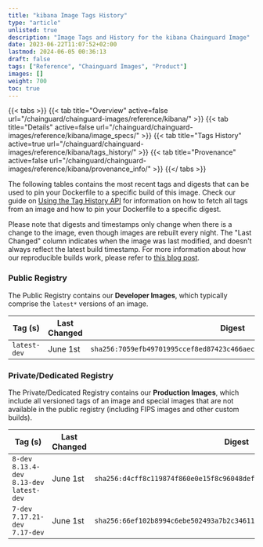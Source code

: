 ```yaml
---
title: "kibana Image Tags History"
type: "article"
unlisted: true
description: "Image Tags and History for the kibana Chainguard Image"
date: 2023-06-22T11:07:52+02:00
lastmod: 2024-06-05 00:36:13
draft: false
tags: ["Reference", "Chainguard Images", "Product"]
images: []
weight: 700
toc: true
---
```


{{< tabs >}}
{{< tab title="Overview" active=false url="/chainguard/chainguard-images/reference/kibana/" >}}
{{< tab title="Details" active=false url="/chainguard/chainguard-images/reference/kibana/image_specs/" >}}
{{< tab title="Tags History" active=true url="/chainguard/chainguard-images/reference/kibana/tags_history/" >}}
{{< tab title="Provenance" active=false url="/chainguard/chainguard-images/reference/kibana/provenance_info/" >}}
{{</ tabs >}}

The following tables contains the most recent tags and digests that can be used to pin your Dockerfile to a specific build of this image. Check our guide on [Using the Tag History API](/chainguard/chainguard-images/using-the-tag-history-api/) for information on how to fetch all tags from an image and how to pin your Dockerfile to a specific digest.

Please note that digests and timestamps only change when there is a change to the image, even though images are rebuilt every night. The "Last Changed" column indicates when the image was last modified, and doesn't always reflect the latest build timestamp. For more information about how our reproducible builds work, please refer to [this blog post](https://www.chainguard.dev/unchained/reproducing-chainguards-reproducible-image-builds).

### Public Registry
The Public Registry contains our **Developer Images**, which typically comprise the `latest*` versions of an image.

| Tag (s)       | Last Changed | Digest                                                                    |
|---------------|--------------|---------------------------------------------------------------------------|
|  `latest-dev` | June 1st     | `sha256:7059efb49701995ccef8ed87423c466aec7a4d791d02ab132600157f444feb1d` |


### Private/Dedicated Registry
The Private/Dedicated Registry contains our **Production Images**, which include all versioned tags of an image and special images that are not available in the public registry (including FIPS images and other custom builds).

| Tag (s)                                       | Last Changed | Digest                                                                    |
|-----------------------------------------------|--------------|---------------------------------------------------------------------------|
|  `8-dev` `8.13.4-dev` `8.13-dev` `latest-dev` | June 1st     | `sha256:d4cff8c119874f860e0e15f8c96048defe36849657f53c3f97d67edd629d24f5` |
|  `7-dev` `7.17.21-dev` `7.17-dev`             | June 1st     | `sha256:66ef102b8994c6ebe502493a7b2c346111ddefd649ea72e9d5e885dcbf5363c5` |

